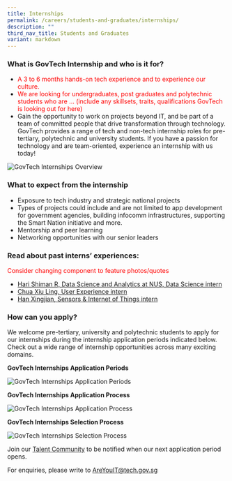 ```yaml
---
title: Internships
permalink: /careers/students-and-graduates/internships/
description: ""
third_nav_title: Students and Graduates
variant: markdown
---
```

### What is GovTech Internship and who is it for?

* <font color="red"> A 3 to 6 months hands-on tech experience and to experience our culture. 
* We are looking for undergraduates, post graduates and polytechnic students who are ... (include any skillsets, traits, qualifications GovTech is looking out for here) </font>
* Gain the opportunity to work on projects beyond IT, and be part of a team of committed people that drive transformation through technology. GovTech provides a range of tech and non-tech internship roles for pre-tertiary, polytechnic and university students. If you have a passion for technology and are team-oriented, experience an internship with us today!

![GovTech Internships Overview](https://d33wubrfki0l68.cloudfront.net/dc82a1ca7ac79606cc2bbb20e8377c82113e62d5/fdc62/images/careers/internship_infographic.png)

### What to expect from the internship
* Exposure to tech industry and strategic national projects 
* Types of projects could include and are not limited to app development for government agencies, building infocomm infrastructures, supporting the Smart Nation initiative and more. 
* Mentorship and peer learning 
* Networking opportunities with our senior leaders

### Read about past interns’ experiences:
 <font color="red"> Consider changing component to feature photos/quotes</font>

*   [Hari Shiman R, Data Science and Analytics at NUS, Data Science intern](https://medium.com/ytpo-govtech/internship-experience-at-dsaid-a16907042b28)
*   [Chua Xiu Ling, User Experience intern](https://medium.com/ytpo-govtech/theres-so-much-to-designing-498774d58037)
*   [Han Xingjian, Sensors &amp; Internet of Things intern](https://medium.com/ytpo-govtech/internship-blog-7b021006e020)

### How can you apply?

We welcome pre-tertiary, university and polytechnic students to apply for our internships during the internship application periods indicated below. Check out a wide range of internship opportunities across many exciting domains.

**GovTech Internships Application Periods**

![GovTech Internships Application Periods](https://d33wubrfki0l68.cloudfront.net/89f0a9fb7f6fd284fbbf977379e80442dd07c4a8/8e53e/images/careers/govtech-internship-application-period.png)

**GovTech Internships Application Process**

![GovTech Internships Application Process](https://d33wubrfki0l68.cloudfront.net/d0b786832ee3a4df684f82b2eb0333072e870804/910f2/images/careers/govtech-internship-application-process-3.png)

**GovTech Internships Selection Process**

![GovTech Internships Selection Process](https://d33wubrfki0l68.cloudfront.net/83fd7f283e2b335b350b24ee5fd8e4bcd305b83a/1459d/images/careers/govtech-internship-selection-process-updated.png)

Join our&nbsp;[Talent Community](https://go.gov.sg/govtechtalentcommunity)&nbsp;to be notified when our next application period opens.

For enquiries, please write to&nbsp;[AreYouIT@tech.gov.sg](mailto:AreYouIT@tech.gov.sg)